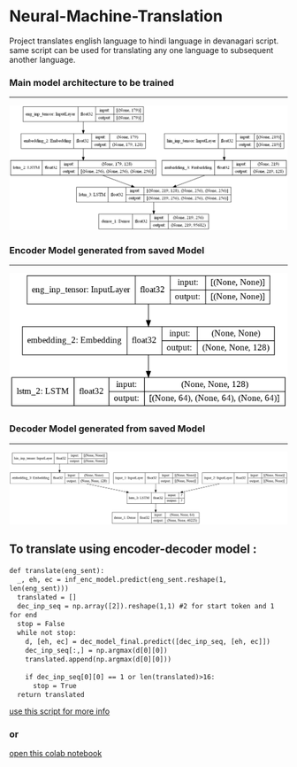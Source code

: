 # Neural-Machine-Translation
Project translates english language to hindi language in devanagari script. same script can be used for translating any one language to subsequent another language.

### Main model architecture to be trained
----
![Main Model to be trained](https://github.com/ravis2114/Neural-Machine-Translation/blob/main/model_images/model.png)

### Encoder Model generated from saved Model
----
![Encoder Model generated from saved Model](https://github.com/ravis2114/Neural-Machine-Translation/blob/main/model_images/encoder_model.png)

### Decoder Model generated from saved Model
----
![Decoder Model generated from saved Model](https://github.com/ravis2114/Neural-Machine-Translation/blob/main/model_images/decoder_model.png)


To translate using encoder-decoder model :
----
```
def translate(eng_sent):
  _, eh, ec = inf_enc_model.predict(eng_sent.reshape(1, len(eng_sent)))
  translated = []
  dec_inp_seq = np.array([2]).reshape(1,1) #2 for start token and 1 for end
  stop = False
  while not stop:
    d, [eh, ec] = dec_model_final.predict([dec_inp_seq, [eh, ec]])
    dec_inp_seq[:,] = np.argmax(d[0][0])
    translated.append(np.argmax(d[0][0]))

    if dec_inp_seq[0][0] == 1 or len(translated)>16:
      stop = True
  return translated
```
[use this script for more info][link1]
### or
[open this colab notebook][link2]




[link1]: <https://github.com/ravis2114/Neural-Machine-Translation/blob/main/encoder_decoder.py>
[link2]: <https://colab.research.google.com/github/ravis2114/Neural-Machine-Translation/blob/main/neural_machine_translation.ipynb>
